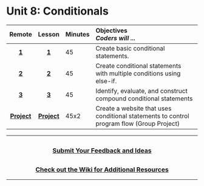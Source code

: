 # Unit 8: Conditionals

|Remote|                                                    Lesson                                                     | Minutes | Objectives <br> _Coders will ..._                                                         |
| :-----------------------------------------------------------------------------------------------------------: | :-----: | :---------------------------------------------------------------------------------------- |:----|
| [**1**](https://docs.google.com/presentation/d/11q39tGBTJ7ismWEn_-wkxE85HFOawEXp6ASs-wvvZ7A/edit#slide=id.g5d61b732ba_0_0)| [**1**](https://docs.google.com/presentation/d/1ELUSH2cgd5q11N2xznOpyi8Uoek3cEetD1UyXJLXMMA/edit?usp=sharing) |   45    | Create basic conditional statements.                                                      |
| [**2**](https://docs.google.com/presentation/d/1p1nnkL5J-DmK0ZbG5YGWkdokWQX45yNb-5nlgtYSByQ/edit#slide=id.g6022aecfc4_0_0)| [**2**](https://docs.google.com/presentation/d/1AjeGbk_ozryhBLITv7J25Exp2FrI-E3JuniF4cRgmuU/edit?usp=sharing) |   45    | Create conditional statements with multiple conditions using else-if.                     |
| [**3**](https://docs.google.com/presentation/d/11GfTEnWZf76DN6ncqsraPaFdJVSpzeT4tXWN6FPuMlw/edit#slide=id.g601f9b623e_0_0)| [**3**](https://docs.google.com/presentation/d/1V9E5r3Wrs7kanyDgqQP3O7FFZKiZ_F1oT2iOz3zZ1YY/edit?usp=sharing) |   45    | Identify, evaluate, and construct compound conditional statements                         |
| [**Project**](https://docs.google.com/presentation/d/1GNZ748f98bMxk69KbAcjLolsz3zCqPF7C9dDauW3RSs/edit#slide=id.g60238f31a5_0_0)|        [**Project**](https://docs.google.com/presentation/d/1ITOkw29FRjHSp8PE4JGBToRq0SO2wdj85Ne3z7i3tp8/edit)         |  45x2   | Create a website that uses conditional statements to control program flow (Group Project) |

---
## <h3 align="center"><a href="https://docs.google.com/forms/d/e/1FAIpQLSc4oUNSthmU63TqlzUOOWd3buX3tGVIPRNDm0tsLB_nOONRLQ/viewform">Submit Your Feedback and Ideas</a></h3>

## <h3 align="center"><a href="https://github.com/itscodenation/curriculum-21-22/wiki">Check out the Wiki for Additional Resources</a></h3>

---
